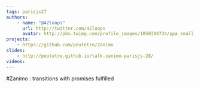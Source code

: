 ```yaml
---
tags: parisjs27
authors:
    - name: "@42loops"
      url: http://twitter.com/42loops
      avatar: http://pbs.twimg.com/profile_images/1850394734/ppa_small_bigger.JPG
projects:
    - https://github.com/peutetre/Zanimo
slides:
    - http://peutetre.github.io/talk-zanimo-parisjs-28/
videos:
---
```

#Zanimo : transitions with promises fulfilled
